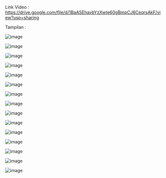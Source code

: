 Link Video :
https://drive.google.com/file/d/1BaASEhavbYzXwte60gBmpCJ6CeqrsAkF/view?usp=sharing

Tampilan :

![image](https://github.com/user-attachments/assets/19e94d76-5f00-462c-8ca1-0faeb012fd67)

![image](https://github.com/user-attachments/assets/604ecfb2-c114-414d-aa5a-2e6d30e805e3)

![image](https://github.com/user-attachments/assets/af572cc4-0589-479f-bef6-9e3ab9e119bb)

![image](https://github.com/user-attachments/assets/a1ddab84-a500-41dc-9df6-5c12419c1017)

![image](https://github.com/user-attachments/assets/9c3748a3-b634-498e-9e93-24b9e37f00a0)

![image](https://github.com/user-attachments/assets/b4a1d6e8-6702-4d74-beff-d120540c5c72)

![image](https://github.com/user-attachments/assets/e89eef87-89bd-4d6d-9880-cd327bf834a6)

![image](https://github.com/user-attachments/assets/216ed90b-564d-4dad-8ad1-052862e8eb45)

![image](https://github.com/user-attachments/assets/abed1ff2-226e-4e9f-b8a9-5d1cec58a202)

![image](https://github.com/user-attachments/assets/c4760f30-f3b9-4833-920a-0216741c0de4)

![image](https://github.com/user-attachments/assets/23d3e98d-57a7-452a-b1d6-4fa9ecc5efe8)

![image](https://github.com/user-attachments/assets/498388e2-77ae-4ea3-aa84-cf66753fa144)

![image](https://github.com/user-attachments/assets/ceb1ff9a-b26a-4479-a0e1-6c3549b52eaa)

![image](https://github.com/user-attachments/assets/d1361a0b-2f02-4400-b122-5c797f359fc9)

![image](https://github.com/user-attachments/assets/acce3e70-5617-40e9-a76b-8e4b77bc615d)

